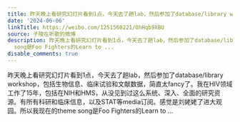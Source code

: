 ```yaml
---
title: 昨天晚上看研究幻灯片看到1点，今天去了趟lab，然后参加了database/library workshop，包括生物信息、临床试验和文献数据，简直太fancy了。我在HIV领域工作了15...
date: '2024-06-06'
linkTitle: https://weibo.com/1251560221/OhHqb9XBU
source: 子陵在听歌的微博
description: 昨天晚上看研究幻灯片看到1点，今天去了趟lab，然后参加了database/library workshop，包括生物信息、临床试验和文献数据，简直太fancy了。我在HIV领域工作了15年，包括在NIH和HMS，从没见到过这么系统、深入、全面的研究资源。有所有科研和临床信息，以及STAT等media订阅。感觉是刘姥姥了进大观园。所以我现在的theme
  song是Foo Fighters的Learn to ...
disable_comments: true
---
```

昨天晚上看研究幻灯片看到1点，今天去了趟lab，然后参加了database/library workshop，包括生物信息、临床试验和文献数据，简直太fancy了。我在HIV领域工作了15年，包括在NIH和HMS，从没见到过这么系统、深入、全面的研究资源。有所有科研和临床信息，以及STAT等media订阅。感觉是刘姥姥了进大观园。所以我现在的theme song是Foo Fighters的Learn to ...